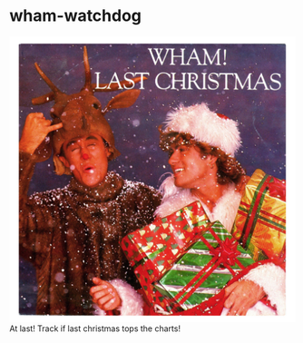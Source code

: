 # wham-watchdog
![Last Christmas!](docs/assets/img/last_christmas.jpeg)
At last! Track if last christmas tops the charts!
